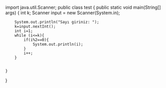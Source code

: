 import java.util.Scanner;
public class test {
    public static void main(String[] args) {
        int k;
        Scanner input = new Scanner(System.in);


        System.out.println("Sayı giriniz: ");
        k=input.nextInt();
        int i=1;
        while (i<=k){
            if(i%2==0){
                System.out.println(i);
            }
            i++;
        }


    }


}

